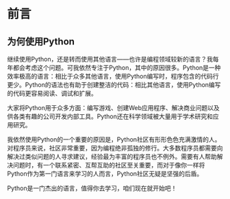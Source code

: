 # 前言

## 为何使用Python

继续使用Python，还是转而使用其他语言——也许是编程领域较新的语言？我每年都会考虑这个问题。可我依然专注于Python，其中的原因很多。Python是一种效率极高的语言：相比于众多其他语言，使用Python编写时，程序包含的代码行更少。Python的语法也有助于创建整洁的代码：相比其他语言，使用Python编写的代码更容易阅读、调试和扩展。

大家将Python用于众多方面：编写游戏、创建Web应用程序、解决商业问题以及供各类有趣的公司开发内部工具。Python还在科学领域被大量用于学术研究和应用研究。

我依然使用Python的一个重要的原因是，Python社区有形形色色充满激情的人。对程序员来说，社区非常重要，因为编程绝非孤独的修行。大多数程序员都需要向解决过类似问题的人寻求建议，经验最为丰富的程序员也不例外。需要有人帮助解决问题时，有一个联系紧密、互帮互助的社区至关重要，而对于像你一样将Python作为第一门语言来学习的人而言，Python社区无疑是坚强的后盾。

Python是一门杰出的语言，值得你去学习，咱们现在就开始吧！